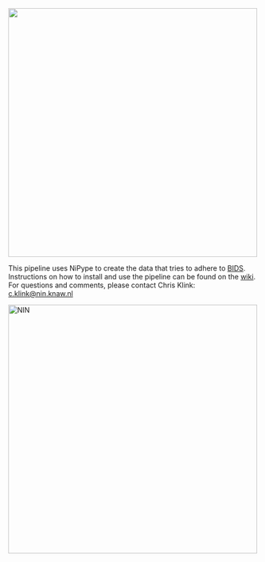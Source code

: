 <img src="https://bit.ly/2S4VqTC" width="500">
                               
This pipeline uses NiPype to create the data that tries to adhere to [BIDS](http://bids.neuroimaging.io).    
Instructions on how to install and use the pipeline can be found on the [wiki](https://github.com/VisionandCognition/NHP-BIDS/wiki).    
For questions and comments, please contact Chris Klink: c.klink@nin.knaw.nl

<a href="https://nin.nl/"><img alt="NIN" src="https://nin.nl/wp-content/themes/herseninstituut/dist/images/nin-logo-en.png" width="500"></a>
